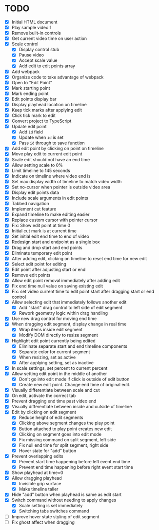 # TODO

- [x] Initial HTML document
- [x] Play sample video 1
- [x] Remove built-in controls
- [x] Get current video time on user action
- [x] Scale control
  - [x] Display control stub
  - [x] Pause video
  - [x] Accept scale value
  - [x] Add edit to edit points array
- [x] Add webpack
- [x] Organize code to take advantage of webpack
- [x] Open to "Edit Point"
- [x] Mark starting point
- [x] Mark ending point
- [x] Edit points display bar
- [x] Display playhead location on timeline
- [x] Keep tick marks after applying edit
- [x] Click tick mark to edit
- [x] Convert project to TypeScript
- [x] Update edit point
  - [x] Add `id` field
  - [x] Update when `id` is set
  - [x] Pass `id` through to save function
- [x] Add edit point by clicking on point on timeline
- [x] Move play edit to current edit point
- [x] Scale edit should not have an end time
- [x] Allow setting scale to 0%
- [x] Limit timeline to 145 seconds
- [x] Indicate on timeline where video end is
- [x] Set max display width of timeline to match video width
- [x] Set no-cursor when pointer is outside video area
- [x] Display edit points data
- [x] Include scale arguments in edit points
- [x] Tabbed navigation
- [x] Implement cut feature
- [x] Expand timeline to make editing easier
- [x] Replace custom cursor with pointer cursor
- [x] Fix: Show edit point at time 0
- [x] Initial cut mark is at current time
- [x] Set initial edit end time to end of video
- [x] Redesign start and endpoint as a single box
- [x] Drag and drop start and end points
- [x] Eliminate temporary edit point
- [x] After adding edit, clicking on timeline to reset end time for new edit
- [x] Select edit point for editing
- [x] Edit point after adjusting start or end
- [x] Remove edit points
- [x] Allow edit point removal immediately after adding edit
- [x] Fix end time null value on saving existing edit
- [x] Fix: set video current time to edit point start after dragging start or end control
- [x] Allow selecting edit that immediately follows another edit
  - [x] Add "start" drag control to left side of edit segment
  - [x] Rework geometry logic within drag handling
- [x] Use new drag control for moving end time
- [x] When dragging edit segment, display change in real time
  - [x] Wrap items inside edit segment
  - [x] Modify DOM directly to resize segment
- [x] Highlight edit point currently being edited
  - [x] Eliminate separate start and end timeline components
  - [x] Separate color for current segment
  - [x] When resizing, set as active
  - [x] After applying setting, set as inactive
- [x] In scale settings, set percent to current percent
- [x] Allow setting edit point in the middle of another
  - [x] Don't go into edit mode if click is outside of edit button
  - [x] Create new edit point. Change end time of original edit.
- [x] Visually differentiate between scale and cut
- [x] On edit, activate the correct tab
- [x] Prevent dragging end time past video end
- [x] Visually differentiate between inside and outside of timeline
- [x] Edit by clicking on edit segment
  - [x] Reduce height of edit segments
  - [x] Clicking above segment changes the play point
  - [x] Button attached to play point creates new edit
  - [x] Clicking on segment goes into edit mode
  - [x] Fix missing command on split segment, left side
  - [x] Fix null end time for split segment, right side
  - [x] Hover state for "add" button
- [x] Prevent overlapping edits
  - [x] Prevent start time happening before left event end time
  - [x] Prevent end time happening before right event start time
- [x] Show playhead at time=0
- [x] Allow dragging playhead
  - [x] Invisible grip surface
  - [x] Make timeline taller
- [x] Hide "add" button when playhead is same as edit start
- [x] Switch command without needing to apply changes
  - [x] Scale setting is set immediately
  - [x] Switching tabs switches command
- [ ] Improve hover state styling of edit segment
- [ ] Fix ghost affect when dragging
